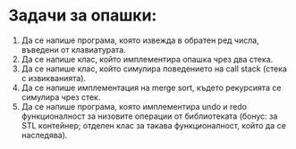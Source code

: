 Задачи за опашки:
=================

1. Да се напише програма, която извежда в обратен ред числа, въведени от клавиатурата.
2. Да се напише клас, който имплементира опашка чрез два стека.
3. Да се напише клас, който симулира поведението на call stack (стека с извикванията).
4. Да се напише имплементация на merge sort, където рекурсията се симулира чрез стек.
5. Да се напише програма, която имплементира undo и redo функционалност за низовите операции от библиотеката <cstring> (бонус: за STL контейнер; отделен клас за такава функционалност, който да се наследява).
